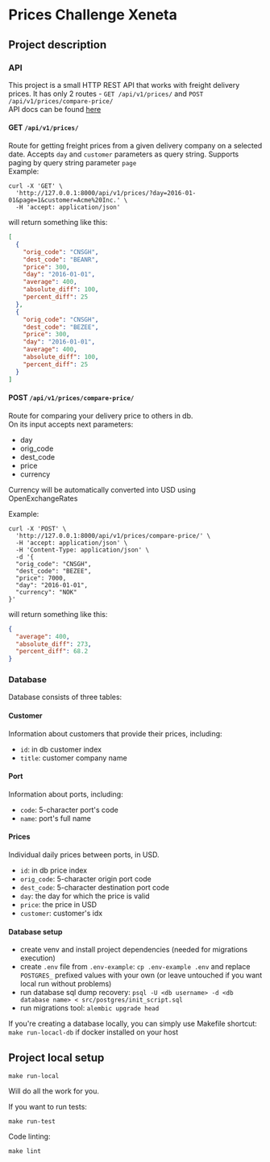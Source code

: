 # Prices Challenge Xeneta

## Project description

### API

This project is a small HTTP REST API that works with freight delivery prices.
It has only 2 routes - `GET /api/v1/prices/` and `POST /api/v1/prices/compare-price/`  
API docs can be found [here](http://127.0.0.1:8000/docs)

#### GET `/api/v1/prices/`
Route for getting freight prices from a given delivery company on a selected date.
Accepts `day` and `customer` parameters as query string. Supports paging by query string parameter `page`  
Example:
```shell
curl -X 'GET' \
  'http://127.0.0.1:8000/api/v1/prices/?day=2016-01-01&page=1&customer=Acme%20Inc.' \
  -H 'accept: application/json'
```
will return something like this:
```json
[
  {
    "orig_code": "CNSGH",
    "dest_code": "BEANR",
    "price": 300,
    "day": "2016-01-01",
    "average": 400,
    "absolute_diff": 100,
    "percent_diff": 25
  },
  {
    "orig_code": "CNSGH",
    "dest_code": "BEZEE",
    "price": 300,
    "day": "2016-01-01",
    "average": 400,
    "absolute_diff": 100,
    "percent_diff": 25
  }
]
```

#### POST `/api/v1/prices/compare-price/`
Route for comparing your delivery price to others in db.  
On its input accepts next parameters:  
- day
- orig_code
- dest_code
- price
- currency  

Currency will be automatically converted into USD using OpenExchangeRates

Example:
```shell
curl -X 'POST' \
  'http://127.0.0.1:8000/api/v1/prices/compare-price/' \
  -H 'accept: application/json' \
  -H 'Content-Type: application/json' \
  -d '{
  "orig_code": "CNSGH",
  "dest_code": "BEZEE",
  "price": 7000,
  "day": "2016-01-01",
  "currency": "NOK"
}'
```
will return something like this:
```json
{
  "average": 400,
  "absolute_diff": 273,
  "percent_diff": 68.2
}
```

### Database

Database consists of three tables:

#### Customer

Information about customers that provide their prices, including:

- `id`: in db customer index
- `title`: customer company name

#### Port

Information about ports, including:

- `code`: 5-character port's code
- `name`: port's full name

#### Prices

Individual daily prices between ports, in USD.

- `id`: in db price index
- `orig_code`: 5-character origin port code
- `dest_code`: 5-character destination port code
- `day`: the day for which the price is valid
- `price`: the price in USD
- `customer`: customer's idx

#### Database setup

- create venv and install project dependencies (needed for migrations execution)
- create `.env` file from `.env-example`: `cp .env-example .env` and replace `POSTGRES_` prefixed values with
your own (or leave untouched if you want local run without problems)
- run database sql dump recovery: `psql -U <db username> -d <db database name> < src/postgres/init_script.sql`
- run migrations tool: `alembic upgrade head`

If you're creating a database locally, you can simply use Makefile shortcut: `make run-locacl-db` if docker installed
on your host

## Project local setup

```shell
make run-local
```
Will do all the work for you.

If you want to run tests:
```shell
make run-test
```

Code linting:
```shell
make lint
```
